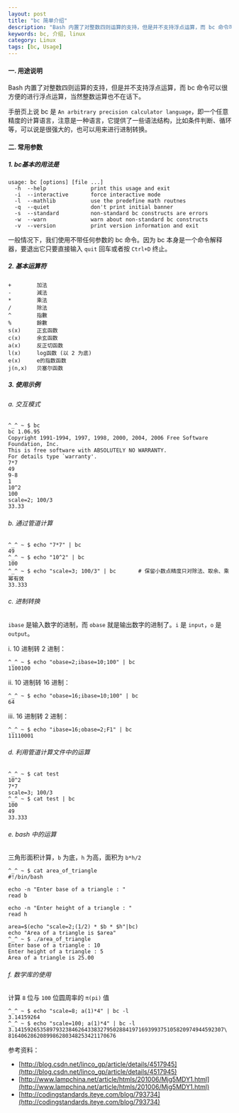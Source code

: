 ```yaml
---
layout: post
title: "bc 简单介绍"
description: "Bash 内置了对整数四则运算的支持，但是并不支持浮点运算，而 bc 命令可以很方便的进行浮点运算，当然整数运算也不在话下"
keywords: bc, 介绍, linux
category: Linux
tags: [bc, Usage]
---
```


#### 一. 用途说明

Bash 内置了对整数四则运算的支持，但是并不支持浮点运算，而 bc 命令可以很方便的进行浮点运算，当然整数运算也不在话下。

手册页上说 bc 是 `An arbitrary precision calculator language`，即一个任意精度的计算语言，注意是一种语言，它提供了一些语法结构，比如条件判断、循环等，可以说是很强大的，也可以用来进行进制转换。

<!-- more -->
#### 二. 常用参数

##### 1. bc基本的用法是

    usage: bc [options] [file ...]
      -h  --help              print this usage and exit
      -i  --interactive       force interactive mode
      -l  --mathlib           use the predefine math routnes
      -q  --quiet             don't print initial banner
      -s  --standard          non-standard bc constructs are errors
      -w  --warn              warn about non-standard bc constructs
      -v  --version           print version information and exit

一般情况下，我们使用不带任何参数的 bc 命令。因为 bc 本身是一个命令解释器，要退出它只要直接输入 `quit` 回车或者按 `Ctrl+D` 终止。

##### 2. 基本运算符

    +        加法
    -        減法
    *        乘法
    /        除法
    ^        指數
    %        餘數
    s(x)     正玄函数
    c(x)     余玄函数
    a(x)     反正切函数
    l(x)     log函数 (以 2 为底)
    e(x)     e的指数函数
    j(n,x)   贝塞尔函数

##### 3. 使用示例

###### a. 交互模式

    ^_^ ~ $ bc
    bc 1.06.95
    Copyright 1991-1994, 1997, 1998, 2000, 2004, 2006 Free Software Foundation, Inc.
    This is free software with ABSOLUTELY NO WARRANTY.
    For details type `warranty'.
    7*7
    49
    9-8
    1
    10^2
    100
    scale=2; 100/3
    33.33

###### b. 通过管道计算

    ^_^ ~ $ echo "7*7" | bc
    49
    ^_^ ~ $ echo "10^2" | bc
    100
    ^_^ ~ $ echo "scale=3; 100/3" | bc       # 保留小数点精度只对除法、取余、乘幂有效
    33.333

###### c. 进制转换

`ibase` 是输入数字的进制，而 `obase` 就是输出数字的进制了。`i` 是 `input`，`o` 是 `output`。

i. 10 进制转 2 进制：

    ^_^ ~ $ echo "obase=2;ibase=10;100" | bc
    1100100

ii. 10 进制转 16 进制：

    ^_^ ~ $ echo "obase=16;ibase=10;100" | bc
    64

iii. 16 进制转 2 进制：

    ^_^ ~ $ echo "ibase=16;obase=2;F1" | bc
    11110001

###### d. 利用管道计算文件中的运算

    ^_^ ~ $ cat test
    10^2
    7*7
    scale=3; 100/3
    ^_^ ~ $ cat test | bc
    100
    49
    33.333

###### e. bash 中的运算

三角形面积计算，`b` 为底，`h` 为高，面积为 `b*h/2`

    ^_^ ~ $ cat area_of_triangle
    #!/bin/bash
 
    echo -n "Enter base of a triangle : "
    read b
 
    echo -n "Enter height of a triangle : "
    read h
 
    area=$(echo "scale=2;(1/2) * $b * $h"|bc)
    echo "Area of a triangle is $area"
    ^_^ ~ $ ./area_of_triangle
    Enter base of a triangle : 10
    Enter height of a triangle : 5
    Area of a triangle is 25.00

###### f. 数学库的使用

计算 `8` 位与 `100` 位圆周率的 `π(pi)` 值

    ^_^ ~ $ echo "scale=8; a(1)*4" | bc -l
    3.14159264
    ^_^ ~ $ echo "scale=100; a(1)*4" | bc -l
    3.141592653589793238462643383279502884197169399375105820974944592307\
    8164062862089986280348253421170676

参考资料：

- [http://blog.csdn.net/linco_gp/article/details/4517945](http://blog.csdn.net/linco_gp/article/details/4517945)
- [http://www.lampchina.net/article/htmls/201006/Mjg5MDY1.html](http://www.lampchina.net/article/htmls/201006/Mjg5MDY1.html)
- [http://codingstandards.iteye.com/blog/793734](http://codingstandards.iteye.com/blog/793734)
